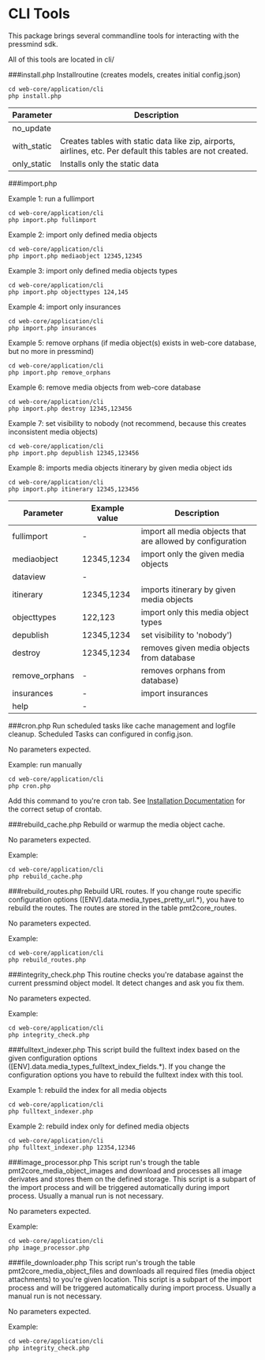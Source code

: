 # CLI Tools 
This package brings several commandline tools for interacting with the pressmind sdk.

All of this tools are located in cli/

###install.php
Installroutine (creates models, creates initial config.json)
```shell script
cd web-core/application/cli
php install.php
```

| Parameter    | Description    |
|---           |---             |
| no_update    |                |
| with_static  | Creates tables with static data like zip, airports, airlines, etc. Per default this tables are not created.|
| only_static  | Installs only the static data |

###import.php


Example 1: run a fullimport
```shell script
cd web-core/application/cli
php import.php fullimport
```

Example 2: import only defined media objects
```shell script
cd web-core/application/cli
php import.php mediaobject 12345,12345
```

Example 3: import only defined media objects types
```shell script
cd web-core/application/cli
php import.php objecttypes 124,145
```

Example 4: import only insurances
```shell script
cd web-core/application/cli
php import.php insurances
```

Example 5: remove orphans (if media object(s) exists in web-core database, but no more in pressmind)
```shell script
cd web-core/application/cli
php import.php remove_orphans
```

Example 6: remove media objects from web-core database
```shell script
cd web-core/application/cli
php import.php destroy 12345,123456
```

Example 7: set visibility to nobody (not recommend, because this creates inconsistent media objects)
```shell script
cd web-core/application/cli
php import.php depublish 12345,123456
```

Example 8: imports media objects itinerary by given media object ids
```shell script
cd web-core/application/cli
php import.php itinerary 12345,123456
```

| Parameter         | Example value  |Description|
|---                |---             |---|
| fullimport        | -              |import all media objects that are allowed by configuration|
| mediaobject       | 12345,1234     |import only the given media objects|
| dataview          | -              ||
| itinerary         | 12345,1234     |imports itinerary by given media objects|
| objecttypes       | 122,123        |import only this media object types|
| depublish         | 12345,1234     |set visibility to 'nobody')|
| destroy           | 12345,1234     |removes given media objects from database|
| remove_orphans    | -              |removes orphans from database)|
| insurances        | -              |import insurances|
| help              | -              ||



###cron.php
Run scheduled tasks like cache management and logfile cleanup.
Scheduled Tasks can configured in config.json. 

No parameters expected.

Example: run manually
```shell script
cd web-core/application/cli
php cron.php
```

Add this command to you're cron tab. See [Installation Documentation](installation.md) for the correct setup of crontab.

###rebuild_cache.php
Rebuild or warmup the media object cache. 

No parameters expected.

Example:
```shell script
cd web-core/application/cli
php rebuild_cache.php
```

###rebuild_routes.php
Rebuild URL routes. 
If you change route specific configuration options ([ENV].data.media_types_pretty_url.*), 
you have to rebuild the routes. The routes are stored in the table pmt2core_routes.

No parameters expected.

Example:
```shell script
cd web-core/application/cli
php rebuild_routes.php
```

###integrity_check.php
This routine checks you're database against the current pressmind object model. 
It detect changes and ask you fix them. 

No parameters expected.

Example:
```shell script
cd web-core/application/cli
php integrity_check.php
```


###fulltext_indexer.php
This script build the fulltext index based on the given configuration options 
([ENV].data.media_types_fulltext_index_fields.*). If you change the configuration options 
you have to rebuild the fulltext index with this tool.


Example 1: rebuild the index for all media objects
```shell script
cd web-core/application/cli
php fulltext_indexer.php
```

Example 2: rebuild index only for defined media objects
```shell script
cd web-core/application/cli
php fulltext_indexer.php 12354,12346
```

###image_processor.php
This script run's trough the table pmt2core_media_object_images and
download and processes all image derivates and stores them on the defined storage.
This script is a subpart of the import process and will be triggered
automatically during import process. Usually a manual run is not necessary.

No parameters expected.

Example:
```shell script
cd web-core/application/cli
php image_processor.php
```

###file_downloader.php
This script run's trough the table pmt2core_media_object_files and
downloads all required files (media object attachments)
to you're given location. This script is a subpart of the import process and will be triggered
automatically during import process. Usually a manual run is not necessary.

No parameters expected.

Example:
```shell script
cd web-core/application/cli
php integrity_check.php
```




